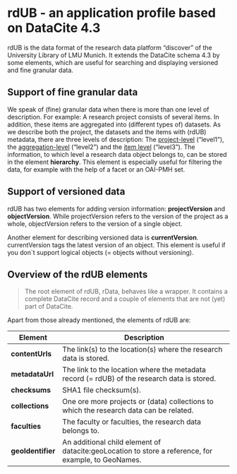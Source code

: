 # rdUB - an application profile based on DataCite 4.3

rdUB is the data format of the research data platform “discover” of the University Library of LMU Munich. It extends the DataCite schema 4.3 by some elements, which are useful for searching and displaying versioned and fine granular data.  

## Support of fine granular data
We speak of (fine) granular data when there is more than one level of description. For example: A research project consists of several items. In addition, these items are aggregated into (different types of) datasets. As we describe both the project, the datasets and the items with (rdUB) metadata, there are three levels of description: The [project-level](https://github.com/UB-LMU/rdUB/blob/main/examples/VA_192.xml) (“level1”), the [aggregation-level](https://github.com/UB-LMU/rdUB/blob/main/examples/C53_v5_192.xml) (“level2”) and the [item level](https://github.com/UB-LMU/rdUB/blob/main/examples/G27060_v1_192.xml) (“level3”).
The information, to which level a research data object belongs to, can be stored in the element **hierarchy**. This element is especially useful for filtering the data, for example with the help of a facet or an OAI-PMH set.  

## Support of versioned data
rdUB has two elements for adding version information: **projectVersion** and **objectVersion**. While projectVersion refers to the version of the project as a whole, objectVersion refers to the version of a single object.  

Another element for describing versioned data is **currentVersion**. currentVersion tags the latest version of an object. This element is useful if you don`t support logical objects (= objects without versioning). 

## Overview of the rdUB elements
> The root element of rdUB, rData, behaves like a wrapper. It contains a complete DataCite record and a couple of elements that are not (yet) part of DataCite.  

Apart from those already mentioned, the elements of rdUB are:

| Element | Description |
| ------ | ------ |
| **contentUrls** | The link(s) to the location(s) where the research data is stored. |
| **metadataUrl** | The link to the location where the metadata record (= rdUB) of the research data is stored.  |
| **checksums** | SHA1 file checksum(s). |
| **collections** | One ore more projects or (data) collections to which the research data can be related.  |
| **faculties** | The faculty or faculties, the research data belongs to. |
| **geoIdentifier** | An additional child element of datacite:geoLocation to store a reference, for example, to GeoNames. |
 
